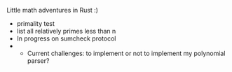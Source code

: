 Little math adventures in Rust
:)

- primality test
- list all relatively primes less than n
- In progress on sumcheck protocol
- - Current challenges: to implement or not to implement my polynomial parser?


